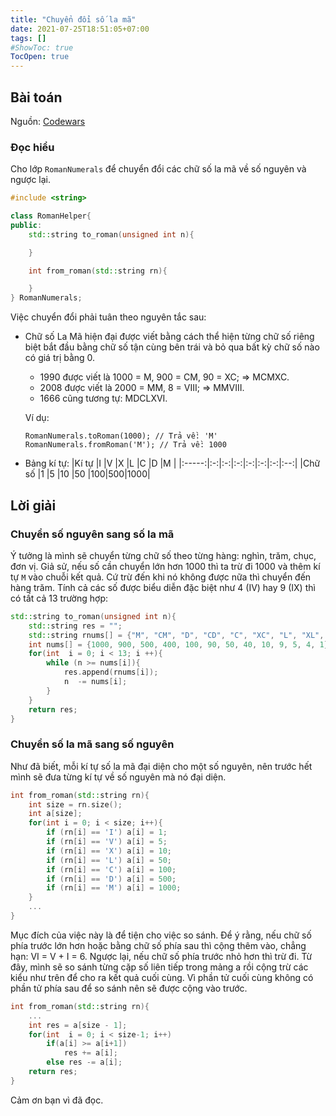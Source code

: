 ```yaml
---
title: "Chuyển đổi số la mã"
date: 2021-07-25T18:51:05+07:00
tags: []
#ShowToc: true
TocOpen: true
---
```


## Bài toán
Nguồn: [Codewars](https://www.codewars.com/kata/51b66044bce5799a7f000003)

### Đọc hiểu
Cho lớp `RomanNumerals` để chuyển đổi các chữ số la mã về số nguyên và ngược lại. 
```cpp
#include <string>

class RomanHelper{
public:
    std::string to_roman(unsigned int n){

    }

    int from_roman(std::string rn){

    }
} RomanNumerals;
```
Việc chuyển đổi phải tuân theo nguyên tắc sau:
- Chữ số La Mã hiện đại được viết bằng cách thể hiện từng chữ số riêng biệt bắt đầu bằng chữ số tận cùng bên trái và bỏ qua bất kỳ chữ số nào có giá trị bằng 0.
    - 1990 được viết là 1000 = M, 900 = CM, 90 = XC; => MCMXC.
    - 2008 được viết là 2000 = MM, 8 = VIII; => MMVIII. 
    - 1666 cũng tương tự: MDCLXVI.
    
    Ví dụ:
    ```
    RomanNumerals.toRoman(1000); // Trả về: 'M'
    RomanNumerals.fromRoman('M'); // Trả về: 1000
    ```
- Bảng kí tự:
    |Kí tự  |I  |V  |X  |L  |C  |D  |M   |
    |:-----:|:-:|:-:|:-:|:-:|:-:|:-:|:--:|
    |Chữ số |1  |5  |10 |50 |100|500|1000|

## Lời giải
### Chuyển số nguyên sang số la mã
Ý tưởng là mình sẽ chuyển từng chữ số theo từng hàng: nghìn, trăm, chục, đơn vị. Giả sử, nếu số cần chuyển lớn hơn 1000 thì ta trừ đi 1000 và thêm kí tự `M` vào chuỗi kết quả. Cứ trừ đến khi nó không được nữa thì chuyển đến hàng trăm. Tính cả các số được biểu diễn đặc biệt như 4 (IV) hay 9 (IX) thì có tất cả 13 trường hợp: 
```cpp
std::string to_roman(unsigned int n){
    std::string res = "";
    std::string rnums[] = {"M", "CM", "D", "CD", "C", "XC", "L", "XL", "X", "IX", "V", "IV", "I"};
    int nums[] = {1000, 900, 500, 400, 100, 90, 50, 40, 10, 9, 5, 4, 1}; 
    for(int  i = 0; i < 13; i ++){
        while (n >= nums[i]){
            res.append(rnums[i]);
            n  -= nums[i];
        }
    }
    return res;
}
```
### Chuyển số la mã sang số nguyên
Như đã biết, mỗi kí tự số la mã đại diện cho một số nguyên, nên trước hết mình sẽ đưa từng kí tự về số nguyên mà nó đại diện.
```cpp
int from_roman(std::string rn){
    int size = rn.size();
    int a[size];
    for(int i = 0; i < size; i++){
        if (rn[i] == 'I') a[i] = 1;
        if (rn[i] == 'V') a[i] = 5;
        if (rn[i] == 'X') a[i] = 10;
        if (rn[i] == 'L') a[i] = 50;
        if (rn[i] == 'C') a[i] = 100;
        if (rn[i] == 'D') a[i] = 500;
        if (rn[i] == 'M') a[i] = 1000;
    }
    ...
}
```
Mục đích của việc này là để tiện cho việc so sánh. Để ý rằng, nếu chữ số phía trước lớn hơn hoặc bằng chữ số phía sau thì cộng thêm vào, chẳng hạn: VI = V + I = 6. Ngược lại, nếu chữ số phía trước nhỏ hơn thì trừ đi. Từ đây, mình sẽ so sánh từng cặp số liên tiếp trong mảng a rồi cộng trừ các kiểu như trên để cho ra kết quả cuối cùng. Vì phần tử cuối cùng không có phần tử phía sau để so sánh nên sẽ được cộng vào trước.
```cpp
int from_roman(std::string rn){
    ...
    int res = a[size - 1];
    for(int  i = 0; i < size-1; i++)
        if(a[i] >= a[i+1])
            res += a[i];
        else res -= a[i];
    return res;
}
```
Cảm ơn bạn vì đã đọc.